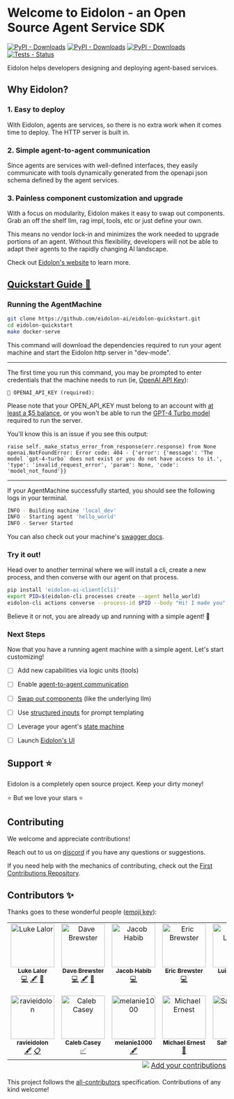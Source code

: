 # Welcome to Eidolon - an Open Source Agent Service SDK

[![PyPI - Downloads](https://img.shields.io/pypi/v/eidolon-ai-sdk?style=flat&label=eidolon-ai-sdk)](https://pypi.org/project/eidolon-ai-sdk/)
[![PyPI - Downloads](https://img.shields.io/pypi/v/eidolon-ai-client?style=flat&label=eidolon-ai-client)](https://pypi.org/project/eidolon-ai-client)
[![PyPI - Downloads](https://img.shields.io/pypi/dm/eidolon-ai-sdk)](https://pypistats.org/packages/eidolon-ai-sdk)
[![Tests - Status](https://img.shields.io/github/actions/workflow/status/eidolon-ai/eidolon/test_python.yml?style=flat&label=test)](https://github.com/eidolon-ai/eidolon/actions/workflows/test_python.yml?query=branch%3Amain)


Eidolon helps developers designing and deploying agent-based services.

## Why Eidolon?
### 1. Easy to deploy
With Eidolon, agents are services, so there is no extra work when it comes time to deploy. The HTTP server is built in.

### 2. Simple agent-to-agent communication
Since agents are services with well-defined interfaces, they easily communicate with tools dynamically generated from 
the openapi json schema defined by the agent services. 

### 3. Painless component customization and upgrade
With a focus on modularity, Eidolon makes it easy to swap out components. Grab an off the shelf llm, rag impl, tools, 
etc or just define your own.

This means no vendor lock-in and minimizes the work needed to upgrade portions of an agent. Without this flexibility, 
developers will not be able to adapt their agents to the rapidly changing AI landscape.

Check out [Eidolon's website](https://eidolonai.com/) to learn more.

## [Quickstart Guide 🚀](https://www.eidolonai.com/docs/quickstart)

### Running the AgentMachine
```bash
git clone https://github.com/eidolon-ai/eidolon-quickstart.git
cd eidolon-quickstart
make docker-serve
```

This command will download the dependencies required to run your agent machine and start the Eidolon http server in
"dev-mode".

---

The first time you run this command, you may be prompted to enter credentials that the machine needs
to run (ie, [OpenAI API Key](https://platform.openai.com/api-keys)):

```
💭 OPENAI_API_KEY (required):
```

Please note that your OPEN_API_KEY must belong to an account with [at least a $5 balance](https://platform.openai.com/docs/guides/rate-limits/tier-1-rate-limits), or you won't be able to run the [GPT-4 Turbo model](https://help.openai.com/en/articles/8555510-gpt-4-turbo-in-the-openai-api) required to run the server.

You'll know this is an issue if you see this output:

```
raise self._make_status_error_from_response(err.response) from None
openai.NotFoundError: Error code: 404 - {'error': {'message': 'The model `gpt-4-turbo` does not exist or you do not have access to it.', 'type': 'invalid_request_error', 'param': None, 'code': 'model_not_found'}}
```

---

If your AgentMachine successfully started, you should see the following logs in your terminal.
```bash
INFO - Building machine 'local_dev'
INFO - Starting agent 'hello_world'
INFO - Server Started
```

You can also check out your machine's [swagger docs](http://localhost:8080/docs#/).

### Try it out!
Head over to another terminal where we will install a cli, create a new process, and then converse with our agent on 
that process.
```bash
pip install 'eidolon-ai-client[cli]'
export PID=$(eidolon-cli processes create --agent hello_world)
eidolon-cli actions converse --process-id $PID --body "Hi! I made you"
```

Believe it or not, you are already up and running with a simple agent! 🎉

### Next Steps
Now that you have a running agent machine with a simple agent. Let's start customizing!

- [ ] Add new capabilities via logic units (tools)
- [ ] Enable [agent-to-agent communication](https://www.eidolonai.com/docs/howto/communication)
- [ ] [Swap out components](https://www.eidolonai.com/docs/howto/customize_builtins) (like the underlying llm)
- [ ] Use [structured inputs](https://www.eidolonai.com/docs/components/agents/simpleagent#actions) for prompt templating
- [ ] Leverage your agent's [state machine](https://www.eidolonai.com/docs/components/agents/simpleagent#actions)
- [ ] Launch [Eidolon's UI](https://www.eidolonai.com/docs/howto/webui)


## Support ⭐️
Eidolon is a completely open source project. Keep your dirty money!

⭐️ But we love your stars ⭐️

## Contributing

We welcome and appreciate contributions! 

Reach out to us on [discord](https://discord.gg/6kVQrHpeqG) if you have 
any questions or suggestions.

If you need help with the mechanics of contributing, check out the [First Contributions Repository](https://github.com/firstcontributions/first-contributions). 

## Contributors ✨

Thanks goes to these wonderful people ([emoji key](https://allcontributors.org/docs/en/emoji-key)):

<!-- ALL-CONTRIBUTORS-LIST:START - Do not remove or modify this section -->
<!-- prettier-ignore-start -->
<!-- markdownlint-disable -->
<table>
  <tbody>
    <tr>
      <td align="center" valign="top" width="14.28%"><a href="https://github.com/LukeLalor"><img src="https://avatars.githubusercontent.com/u/13319204?v=4?s=100" width="100px;" alt="Luke Lalor"/><br /><sub><b>Luke Lalor</b></sub></a><br /><a href="https://github.com/eidolon-ai/eidolon/commits?author=LukeLalor" title="Code">💻</a> <a href="#content-LukeLalor" title="Content">🖋</a> <a href="#blog-LukeLalor" title="Blogposts">📝</a></td>
      <td align="center" valign="top" width="14.28%"><a href="https://github.com/dbrewster"><img src="https://avatars.githubusercontent.com/u/399676?v=4?s=100" width="100px;" alt="Dave Brewster"/><br /><sub><b>Dave Brewster</b></sub></a><br /><a href="https://github.com/eidolon-ai/eidolon/commits?author=dbrewster" title="Code">💻</a> <a href="#content-dbrewster" title="Content">🖋</a> <a href="#blog-dbrewster" title="Blogposts">📝</a></td>
      <td align="center" valign="top" width="14.28%"><a href="https://github.com/jahabeebs"><img src="https://avatars.githubusercontent.com/u/47253537?v=4?s=100" width="100px;" alt="Jacob Habib"/><br /><sub><b>Jacob Habib</b></sub></a><br /><a href="https://github.com/eidolon-ai/eidolon/commits?author=jahabeebs" title="Code">💻</a></td>
      <td align="center" valign="top" width="14.28%"><a href="https://github.com/TheSheepGoesBa"><img src="https://avatars.githubusercontent.com/u/54458170?v=4?s=100" width="100px;" alt="Eric Brewster"/><br /><sub><b>Eric Brewster</b></sub></a><br /><a href="https://github.com/eidolon-ai/eidolon/commits?author=TheSheepGoesBa" title="Code">💻</a></td>
      <td align="center" valign="top" width="14.28%"><a href="https://luislaffitte.netlify.app/"><img src="https://avatars.githubusercontent.com/u/133073175?v=4?s=100" width="100px;" alt="Luis Laffitte"/><br /><sub><b>Luis Laffitte</b></sub></a><br /><a href="https://github.com/eidolon-ai/eidolon/commits?author=Wizzerrd" title="Code">💻</a></td>
      <td align="center" valign="top" width="14.28%"><a href="https://github.com/harivmasoor"><img src="https://avatars.githubusercontent.com/u/22420711?v=4?s=100" width="100px;" alt="harivmasoor"/><br /><sub><b>harivmasoor</b></sub></a><br /><a href="https://github.com/eidolon-ai/eidolon/commits?author=harivmasoor" title="Code">💻</a> <a href="#content-harivmasoor" title="Content">🖋</a> <a href="#eventOrganizing-harivmasoor" title="Event Organizing">📋</a></td>
      <td align="center" valign="top" width="14.28%"><a href="https://speakerdeck.com/eltociear"><img src="https://avatars.githubusercontent.com/u/22633385?v=4?s=100" width="100px;" alt="Ikko Eltociear Ashimine"/><br /><sub><b>Ikko Eltociear Ashimine</b></sub></a><br /><a href="#content-eltociear" title="Content">🖋</a></td>
    </tr>
    <tr>
      <td align="center" valign="top" width="14.28%"><a href="https://github.com/ravieidolon"><img src="https://avatars.githubusercontent.com/u/157836102?v=4?s=100" width="100px;" alt="ravieidolon"/><br /><sub><b>ravieidolon</b></sub></a><br /><a href="#content-ravieidolon" title="Content">🖋</a> <a href="#eventOrganizing-ravieidolon" title="Event Organizing">📋</a></td>
      <td align="center" valign="top" width="14.28%"><a href="https://github.com/Calebc00"><img src="https://avatars.githubusercontent.com/u/92338044?v=4?s=100" width="100px;" alt="Caleb Casey"/><br /><sub><b>Caleb Casey</b></sub></a><br /><a href="#tutorial-Calebc00" title="Tutorials">✅</a></td>
      <td align="center" valign="top" width="14.28%"><a href="https://github.com/melanie1000"><img src="https://avatars.githubusercontent.com/u/132308172?v=4?s=100" width="100px;" alt="melanie1000"/><br /><sub><b>melanie1000</b></sub></a><br /><a href="#content-melanie1000" title="Content">🖋</a></td>
      <td align="center" valign="top" width="14.28%"><a href="https://github.com/mfernest"><img src="https://avatars.githubusercontent.com/u/521295?v=4?s=100" width="100px;" alt="Michael Ernest"/><br /><sub><b>Michael Ernest</b></sub></a><br /><a href="#blog-mfernest" title="Blogposts">📝</a></td>
      <td align="center" valign="top" width="14.28%"><a href="https://github.com/SahitiGajjala"><img src="https://avatars.githubusercontent.com/u/50892626?v=4?s=100" width="100px;" alt="SahitiGajjala"/><br /><sub><b>SahitiGajjala</b></sub></a><br /><a href="#content-SahitiGajjala" title="Content">🖋</a></td>
    </tr>
  </tbody>
  <tfoot>
    <tr>
      <td align="center" size="13px" colspan="7">
        <img src="https://raw.githubusercontent.com/all-contributors/all-contributors-cli/1b8533af435da9854653492b1327a23a4dbd0a10/assets/logo-small.svg">
          <a href="https://all-contributors.js.org/docs/en/bot/usage">Add your contributions</a>
        </img>
      </td>
    </tr>
  </tfoot>
</table>

<!-- markdownlint-restore -->
<!-- prettier-ignore-end -->

<!-- ALL-CONTRIBUTORS-LIST:END -->

This project follows the [all-contributors](https://github.com/all-contributors/all-contributors) specification. Contributions of any kind welcome!